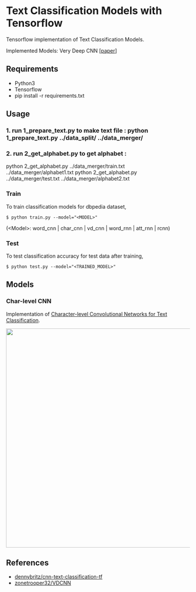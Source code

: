# Text Classification Models with Tensorflow
Tensorflow implementation of Text Classification Models.

Implemented Models:
Very Deep CNN [[paper](https://arxiv.org/abs/1606.01781)]

## Requirements
- Python3
- Tensorflow
- pip install -r requirements.txt

## Usage

### 1. run 1_prepare_text.py to make text file : python 1_prepare_text.py ../data_split/ ../data_merger/
### 2. run 2_get_alphabet.py to get alphabet :
python 2_get_alphabet.py ../data_merger/train.txt ../data_merger/alphabet1.txt
python 2_get_alphabet.py ../data_merger/test.txt ../data_merger/alphabet2.txt

### Train
To train classification models for dbpedia dataset,
```
$ python train.py --model="<MODEL>"
```
(\<Model>: word_cnn | char_cnn | vd_cnn | word_rnn | att_rnn | rcnn)

### Test
To test classification accuracy for test data after training,
```
$ python test.py --model="<TRAINED_MODEL>"
```

## Models


### Char-level CNN
Implementation of [Character-level Convolutional Networks for Text Classification](https://arxiv.org/abs/1509.01626).

<img width="600" src="https://user-images.githubusercontent.com/6512394/41590359-c6c94f8a-73f1-11e8-8bda-976ddf09e817.png">



## References
- [dennybritz/cnn-text-classification-tf](https://github.com/dennybritz/cnn-text-classification-tf)
- [zonetrooper32/VDCNN](https://github.com/zonetrooper32/VDCNN)
